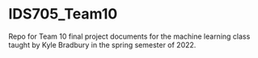 # IDS705_Team10
Repo for Team 10 final project documents for the machine learning class taught by Kyle Bradbury in the spring semester of 2022.
